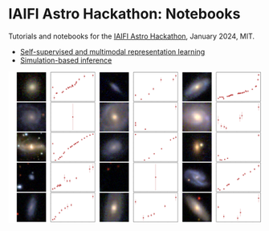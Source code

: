 # IAIFI Astro Hackathon: Notebooks

Tutorials and notebooks for the [IAIFI Astro Hackathon](https://iaifi.org/hackathon.html), January 2024, MIT.

- [Self-supervised and multimodal representation learning](./multimodal_ssl/)
- [Simulation-based inference](./sbi/)

![IAIFI](./multimodal_ssl/notebooks/assets/banner.png)
